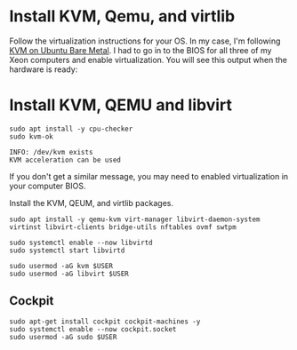 # Install KVM, Qemu, and virtlib

Follow the virtualization instructions for your OS. In my case, I'm following [KVM on Ubuntu Bare Metal](https://www.wpdiaries.com/kvm-on-ubuntu/#kvm-packages). I had to go in to the BIOS for all three of my Xeon computers and enable virtualization. You will see this output when the hardware is ready:

# Install KVM, QEMU and libvirt

```shell
sudo apt install -y cpu-checker
sudo kvm-ok

INFO: /dev/kvm exists
KVM acceleration can be used
```
If you don't get a similar message, you may need to enabled virtualization in your computer BIOS.

Install the KVM, QEUM, and virtlib packages.

```shell
sudo apt install -y qemu-kvm virt-manager libvirt-daemon-system virtinst libvirt-clients bridge-utils nftables ovmf swtpm
```

```shell
sudo systemctl enable --now libvirtd
sudo systemctl start libvirtd
```

```shell
sudo usermod -aG kvm $USER
sudo usermod -aG libvirt $USER
```

## Cockpit

```shell
sudo apt-get install cockpit cockpit-machines -y
sudo systemctl enable --now cockpit.socket 
sudo usermod -aG sudo $USER
```
